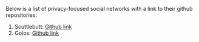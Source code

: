 Below is a list of privacy-focused social networks with a link to their github repositories:

1) Scuttlebutt: [Github link](https://github.com/ssbc/)
2) Golos: [Github link](https://github.com/cyberway/golos)
